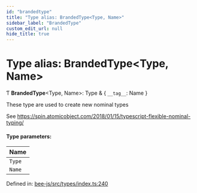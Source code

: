```yaml
---
id: "brandedtype"
title: "Type alias: BrandedType<Type, Name>"
sidebar_label: "BrandedType"
custom_edit_url: null
hide_title: true
---
```


# Type alias: BrandedType<Type, Name\>

Ƭ **BrandedType**<Type, Name\>: Type & { `__tag__`: Name  }

These type are used to create new nominal types

See https://spin.atomicobject.com/2018/01/15/typescript-flexible-nominal-typing/

#### Type parameters:

Name |
:------ |
`Type` |
`Name` |

Defined in: [bee-js/src/types/index.ts:240](https://github.com/ethersphere/bee-js/blob/ce4d3fa/src/types/index.ts#L240)

